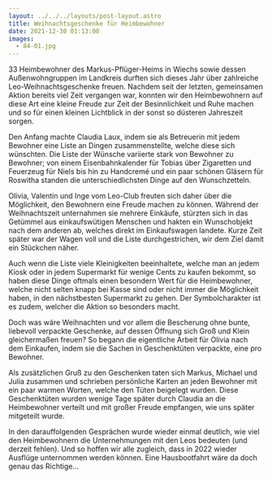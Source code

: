 ```yaml
---
layout: ../../../layouts/post-layout.astro
title: Weihnachtsgeschenke für Heimbewohner
date: 2021-12-30 01:13:00
images:
  - 84-01.jpg
---
```


33 Heimbewohner des Markus-Pflüger-Heims in Wiechs sowie dessen Außenwohngruppen im Landkreis durften sich dieses Jahr über zahlreiche Leo-Weihnachtsgeschenke freuen. Nachdem seit der letzten, gemeinsamen Aktion bereits viel Zeit vergangen war, konnten wir den Heimbewohnern auf diese Art eine kleine Freude zur Zeit der Besinnlichkeit und Ruhe machen und so für einen kleinen Lichtblick in der sonst so düsteren Jahreszeit sorgen.

Den Anfang machte Claudia Laux, indem sie als Betreuerin mit jedem Bewohner eine Liste an Dingen zusammenstellte, welche diese sich wünschten. Die Liste der Wünsche variierte stark von Bewohner zu Bewohner; von einem Eisenbahnkalender für Tobias über Zigaretten und Feuerzeug für Niels bis hin zu Handcremé und ein paar schönen Gläsern für Roswitha standen die unterschiedlichsten Dinge auf den Wunschzetteln.

Olivia, Valentin und Inge vom Leo-Club freuten sich daher über die Möglichkeit, den Bewohnern eine Freude machen zu können. Während der Weihnachtszeit unternahmen sie mehrere Einkäufe, stürzten sich in das Getümmel aus einkaufswütigen Menschen und hakten ein Wunschobjekt nach dem anderen ab, welches direkt im Einkaufswagen landete. Kurze Zeit später war der Wagen voll und die Liste durchgestrichen, wir dem Ziel damit ein Stückchen näher.

Auch wenn die Liste viele Kleinigkeiten beeinhaltete, welche man an jedem Kiosk oder in jedem Supermarkt für wenige Cents zu kaufen bekommt, so haben diese Dinge oftmals einen besondern Wert für die Heimbewohner, welche nicht selten knapp bei Kasse sind oder nicht immer die Möglichkeit haben, in den nächstbesten Supermarkt zu gehen. Der Symbolcharakter ist es zudem, welcher die Aktion so besonders macht.

Doch was wäre Weihnachten und vor allem die Bescherung ohne bunte, liebevoll verpackte Geschenke, auf dessen Öffnung sich Groß und Klein gleichermaßen freuen? So begann die eigentliche Arbeit für Olivia nach dem Einkaufen, indem sie die Sachen in Geschenktüten verpackte, eine pro Bewohner.

Als zusätzlichen Gruß zu den Geschenken taten sich Markus, Michael und Julia zusammen und schrieben persönliche Karten an jeden Bewohner mit ein paar warmen Worten, welche den Tüten beigelegt wurden. Diese Geschenktüten wurden wenige Tage später durch Claudia an die Heimbewohner verteilt und mit großer Freude empfangen, wie uns später mitgeteilt wurde.

In den darauffolgenden Gesprächen wurde wieder einmal deutlich, wie viel den Heimbewohnern die Unternehmungen mit den Leos bedeuten (und derzeit fehlen). Und so hoffen wir alle zugleich, dass in 2022 wieder Ausflüge unternommen werden können. Eine Hausbootfahrt wäre da doch genau das Richtige...
